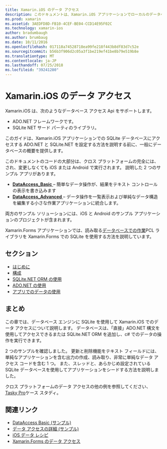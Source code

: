 ```yaml
---
title: Xamarin.iOS のデータ アクセス
description: このドキュメントは、Xamarin.iOS アプリケーションでローカルのデータベースを操作する方法を説明するガイドにリンクしています。 リンクされたコンテンツは、SQLite.NET、ADO.NET などについて説明します。
ms.prod: xamarin
ms.assetid: 3AEDFD8D-FB10-4CEF-BE04-CCD14E95F02C
ms.technology: xamarin-ios
author: bradumbaugh
ms.author: brumbaug
ms.date: 10/11/2016
ms.openlocfilehash: 017118a74528718ea99fe218f443b8df83d7c52e
ms.sourcegitcommit: b56b3f906d2c05a3f1be219ef41be8b79e519b8e
ms.translationtype: MT
ms.contentlocale: ja-JP
ms.lasthandoff: 07/25/2018
ms.locfileid: "39241280"
---
```

# <a name="xamarinios-data-access"></a>Xamarin.iOS のデータ アクセス

Xamarin.iOS は、次のようなデータベース アクセス Api をサポートします。

-  ADO.NET フレームワークです。
-  SQLite NET サード パーティのライブラリ。

このガイドは、Xamarin.iOS アプリケーションでの SQLite データベースにアクセスする ADO.NET と SQLite.NET を設定する方法を説明する前に、一般にデータベースの概要を提供します。 

このドキュメントのコードの大部分は、クロス プラットフォームの完全には、され、変更しなくても iOS または Android で実行されます。 説明した 2 つのサンプル アプリがあります。

-  [**DataAccess_Basic** ](https://github.com/xamarin/mobile-samples/tree/master/DataAccess/Basic) – 簡単なデータ操作が、結果をテキスト コントロールの表示を書き込みます
-  [**DataAccess_Advanced** ](https://github.com/xamarin/mobile-samples/tree/master/DataAccess/Advanced) – データ操作を一覧表示および単純なデータ構造を編集する小さな作業アプリケーションに統合します。

両方のサンプル ソリューションには、iOS と Android のサンプル アプリケーションのプロジェクトが含まれます。

Xamarin.Forms アプリケーションでは、読み取る[データベースでの作業](~/xamarin-forms/app-fundamentals/databases.md)PCL ライブラリを Xamarin.Forms での SQLite を使用する方法を説明しています。

## <a name="sections"></a>セクション

-  [はじめに](introduction.md)
-  [構成](configuration.md)
-  [SQLite.NET ORM の使用](using-sqlite-orm.md)
-  [ADO.NET の使用](using-adonet.md)
-  [アプリでのデータの使用](using-data-in-an-app.md)

## <a name="summary"></a>まとめ

この章では、データベース エンジンに SQLite を使用して Xamarin.iOS でのデータ アクセスについて説明します。 データベースは、「直接」ADO.NET 構文を使用してアクセスできるまたは SQLite.NET ORM を追加し、c# でのデータの操作を実行できます。

2 つのサンプルを確認しました。 更新と削除機能をテキスト フィールドには、単純なアプリケーションを含む出力の作成、読み取り、非常に単純なデータ アクセス コードを含む 1 つ。 また、スレッドと、あらかじめ設定されている SQLite データベースを使用してアプリケーションをシードする方法を説明しました。

クロス プラットフォームのデータ アクセスの他の例を参照してください、 [Tasky Pro](~/cross-platform/app-fundamentals/building-cross-platform-applications/case-study-tasky.md)ケース スタディ。

## <a name="related-links"></a>関連リンク

- [DataAccess Basic (サンプル)](https://github.com/xamarin/mobile-samples/tree/master/DataAccess/Basic)
- [データ アクセスの詳細 (サンプル)](https://github.com/xamarin/mobile-samples/tree/master/DataAccess/Advanced)
- [iOS データ レシピ](https://github.com/xamarin/recipes/tree/master/Recipes/ios/data/sqlite)
- [Xamarin.Forms のデータ アクセス](~/xamarin-forms/app-fundamentals/databases.md)
